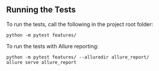Running the Tests
----------
To run the tests, call the following in the project root folder:

    python -m pytest features/

To run the tests with Allure reporting:

    python -m pytest features/ --alluredir allure_report/
    allure serve allure_report
